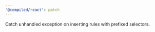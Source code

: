 ```yaml
---
'@compiled/react': patch
---
```


Catch unhandled exception on inserting rules with prefixed selectors.
